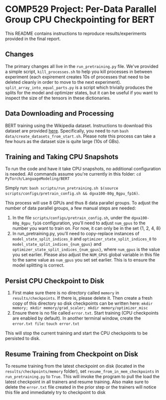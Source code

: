 # COMP529 Project: Per-Data Parallel Group CPU Checkpointing for BERT

This README contains instructions to reproduce results/experiments provided in the final report.

## Changes

The primary changes all live in the `run_pretraining.py` file. We've provided a simple script, `kill_processes.sh` to help you kill processes in between experiment (each expirement creates 10s of processes that need to be deleted cleanly in order to move to the next experiment). `split_array_into_equal_parts.py` is a script which trivially produces the splits for the model and optimizer states, but it can be useful if you want to inspect the size of the tensors in these dictionaries.

## Data Downloading and Processing

BERT training using the Wikipedia dataset. Instructions to download this dataset are provided [here](https://github.com/NVIDIA/DeepLearningExamples/blob/master/PyTorch/LanguageModeling/BERT/README.md#getting-the-data). Specifically, you need to run `bash data/create_datasets_from_start.sh`. Please note this process can take a few hours as the dataset size is quite large (10s of GBs).

## Training and Taking CPU Snapshots

To run the code and have it take CPU snapshots, no additional configuration is needed. All commands assume you're currently in this folder: `cd PyTorch/LanguageModeling/BERT`

Simply run: `bash scripts/run_pretraining.sh $(source scripts/configs/pretrain_config.sh && dgxa100-80g_8gpu_fp16)`.

This process will use 8 GPUs and thus 8 data parallel groups. To adjust the number of data parallel groups, a few manual steps are needed:
1. In the file `scripts/configs/pretrain_config.sh`, under the `dgxa100-80g_8gpu_fp16` configuration, you'll need to adjust `num_gpus` to the number you want to train on. For now, it can only be in the set {1, 2, 4, 8}
2. In run_pretraining.py, you'll need to copy-replace instances of `model_state_split_indices_8` and `optimizer_state_split_indices_8` to `model_state_split_indices_{num_gpus}` and `optimizer_state_split_indices_{num_gpus}`, where `num_gpus` is the value you set earlier. Please also adjust the `NUM_GPUS` global variable in this file to the same value as `num_gpus` you set set earlier. This is to ensure the model splitting is correct.


## Persist CPU Checkpoint to Disk

1. First make sure there is no directory called `memory` in `results/checkpoints`. If there is, please delete it. Then create a fresh copy of this directory so disk checkpoints can be written here: `mkdir memory; mkdir memory/grad_scaler; mkdir memory/optimizer_misc`
2. Ensure there is no file called `error.txt`. Start training (CPU checkpoints are enabled by default). In another terminal window, create the `error.txt file`: `touch error.txt`

This will stop the current training and start the CPU checkpoints to be persisted to disk.


## Resume Training from Checkpoint on Disk

To resume training from the latest checkpoint on disk (located in the `results/checkpoints/memory` folder), set `resume_from_in_mem_checkpoints` in `run_pretraining.py` to `True`. This will invoke the program to pull the load the latest checkpoint in all trainers and resume training. Also make sure to delete the `error.txt` file created in the prior step or the trainers will notice this file and immediately try to checkpoint to disk